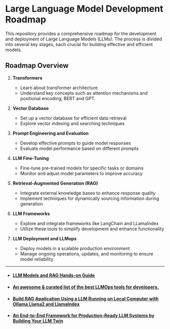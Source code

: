 # Large Language Model Development Roadmap

This repository provides a comprehensive roadmap for the development and deployment of Large Language Models (LLMs). The process is divided into several key stages, each crucial for building effective and efficient models.

## Roadmap Overview

1. **Transformers**
   - Learn about transformer architecture
   - Understand key concepts such as attention mechanisms and positional encoding, BERT and GPT.

2. **Vector Database**
   - Set up a vector database for efficient data retrieval
   - Explore vector indexing and searching techniques

3. **Prompt Engineering and Evaluation**
   - Develop effective prompts to guide model responses
   - Evaluate model performance based on different prompts

4. **LLM Fine-Tuning**
   - Fine-tune pre-trained models for specific tasks or domains
   - Monitor and adjust model parameters to improve accuracy

5. **Retrieval-Augmented Generation (RAG)**
   - Integrate external knowledge bases to enhance response quality
   - Implement techniques for dynamically sourcing information during generation

6. **LLM Frameworks**
   - Explore and integrate frameworks like LangChain and LLamaIndex
   - Utilize these tools to simplify development and enhance functionality

7. **LLM Deployment and LLMops**
   - Deploy models in a scalable production environment
   - Manage ongoing operations, updates, and monitoring to ensure model reliability
---

- #### [LLM Models and RAG Hands-on Guide](https://github.com/ahmadSoliman94/intro-llm-rag)

- #### [An awesome & curated list of the best LLMOps tools for developers.](https://github.com/ahmadSoliman94/intro-llm-rag)

- #### [Build RAG Application Using a LLM Running on Local Computer with Ollama Llama2 and LlamaIndex](https://medium.com/rahasak/build-rag-application-using-a-llm-running-on-local-computer-with-ollama-and-llamaindex-97703153db20)
- #### [An End-to-End Framework for Production-Ready LLM Systems by Building Your LLM Twin](https://github.com/ahmadSoliman94/LLM-Twin)

